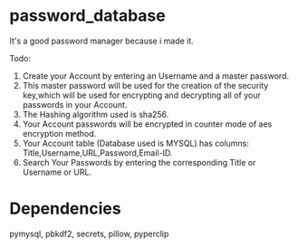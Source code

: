 # password_database
It's a good password manager because i made it.

Todo:
1. Create your Account by entering an Username and a master password.
2. This master password will be used for the creation of the security key,which will be used for encrypting and decrypting all of your passwords in your Account.
3. The Hashing algorithm used is sha256.
4. Your Account passwords will be encrypted in counter mode of aes encryption method.
5. Your Account table (Database used is MYSQL) has columns: Title,Username,URL,Password,Email-ID.
6. Search Your Passwords by entering the corresponding Title or Username or URL.

# Dependencies

pymysql, pbkdf2, secrets, pillow, pyperclip


